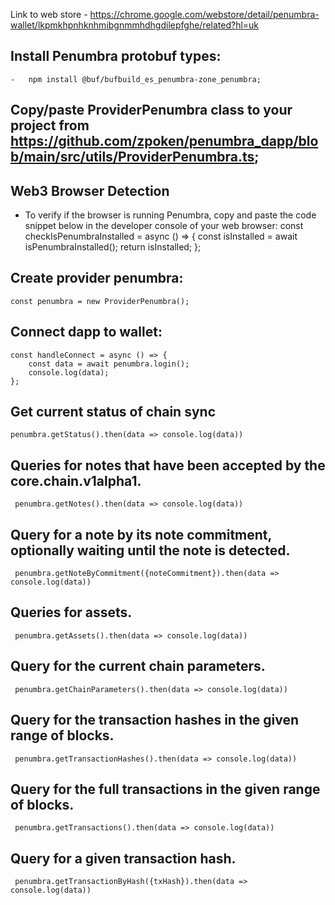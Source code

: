 Link to web store - https://chrome.google.com/webstore/detail/penumbra-wallet/lkpmkhpnhknhmibgnmmhdhgdilepfghe/related?hl=uk

## Install Penumbra protobuf types:
    -   npm install @buf/bufbuild_es_penumbra-zone_penumbra;
## Copy/paste ProviderPenumbra class to your project from https://github.com/zpoken/penumbra_dapp/blob/main/src/utils/ProviderPenumbra.ts;
## Web3 Browser Detection
-   To verify if the browser is running Penumbra, copy and paste the code snippet below in the developer console of your web browser:
    const checkIsPenumbraInstalled = async () => {
        const isInstalled = await isPenumbraInstalled();
        return isInstalled;
    };

## Create provider penumbra:
    const penumbra = new ProviderPenumbra(); 
## Connect dapp to wallet:
    const handleConnect = async () => {
        const data = await penumbra.login();
        console.log(data);
    };
## Get current status of chain sync
    penumbra.getStatus().then(data => console.log(data))
## Queries for notes that have been accepted by the core.chain.v1alpha1.
     penumbra.getNotes().then(data => console.log(data))
## Query for a note by its note commitment, optionally waiting until the note is detected.
     penumbra.getNoteByCommitment({noteCommitment}).then(data => console.log(data))
## Queries for assets.
     penumbra.getAssets().then(data => console.log(data))
## Query for the current chain parameters.
     penumbra.getChainParameters().then(data => console.log(data))
## Query for the transaction hashes in the given range of blocks.
     penumbra.getTransactionHashes().then(data => console.log(data))
## Query for the full transactions in the given range of blocks.
     penumbra.getTransactions().then(data => console.log(data))
## Query for a given transaction hash.
     penumbra.getTransactionByHash({txHash}).then(data => console.log(data))